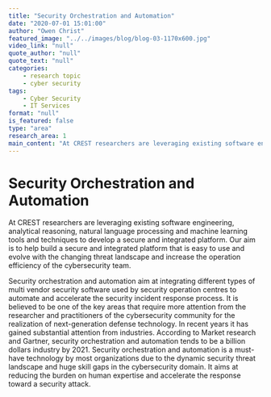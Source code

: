 ```yaml
---
title: "Security Orchestration and Automation"
date: "2020-07-01 15:01:00"
author: "Owen Christ"
featured_image: "../../images/blog/blog-03-1170x600.jpg"
video_link: "null"
quote_author: "null"
quote_text: "null"
categories: 
    - research topic
    - cyber security
tags: 
    - Cyber Security
    - IT Services
format: "null"
is_featured: false
type: "area"
research_area: 1
main_content: "At CREST researchers are leveraging existing software engineering, analytical reasoning, natural language processing and machine learning tools and techniques to develop a secure and integrated platform. Our aim is to help build a secure and integrated platform that is easy to use and evolve with the changing threat landscape and increase the operation efficiency of the cybersecurity team."
---
```



# Security Orchestration and Automation

At CREST researchers are leveraging existing software engineering, analytical reasoning, natural language processing and machine learning tools and techniques to develop a secure and integrated platform. Our aim is to help build a secure and integrated platform that is easy to use and evolve with the changing threat landscape and increase the operation efficiency of the cybersecurity team.
      
Security orchestration and automation aim at integrating different types of multi vendor security software used by security operation centres to automate and accelerate the security incident response process. It is believed to be one of the key areas that require more attention from the researcher and practitioners of the cybersecurity community for the realization of next-generation defense technology. In recent years it has gained substantial attention from industries. According to Market research and Gartner, security orchestration and automation tends to be a billion dollars industry by 2021. Security orchestration and automation is a must-have technology by most organizations due to the dynamic security threat landscape and huge skill gaps in the cybersecurity domain. It aims at reducing the burden on human expertise and accelerate the response toward a security attack.
